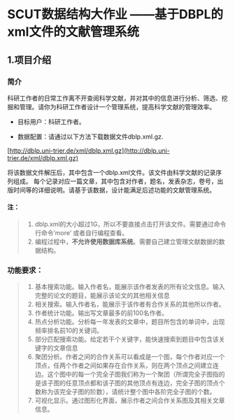 # SCUT数据结构大作业 ——基于DBPL的xml文件的文献管理系统
## 1.项目介绍
### 简介
科研工作者的日常工作离不开查阅科学文献，并对其中的信息进行分析、筛选、挖掘和管理。请你为科研工作者设计一个管理系统，提高科学文献的管理效率。

- 目标用户：科研工作者。

- 数据配置：请通过以下方法下载数据文件dblp.xml.gz.

[http://dblp.uni-trier.de/xml/dblp.xml.gz](http://dblp.uni-trier.de/xml/dblp.xml.gz)

将该数据文件解压后，其中包含一个dblp.xml文件。该文件由科学文献的记录序列组成。
每个记录对应一篇文章，其中包含对作者，题名，发表杂志，卷号，出版时间等的详细说明。请基于该数据，设计能满足后述功能的文献管理系统。

#### 注：
> 1. dblp.xml的大小超过1G，所以不要直接点击打开该文件。需要通过命令行命令’more’ 或者自行编程查看。
> 2. 编程过程中，**不允许使用数据库系统**。需要自己建立管理文献数据的数据结构。

### 功能要求：

>1. 基本搜索功能。输入作者名，能展示该作者发表的所有论文信息。输入完整的论文的题目，能展示该论文的其他相关信息
>2. 相关搜索。输入作者名，能展示于该作者有合作关系的其他所以作者。
>3. 作者统计功能。输出写文章最多的前100名作者。
>4. 热点分析功能。分析每一年发表的文章中，题目所包含的单词中，出现频率排名前10的关键词。
>5. 部分匹配搜索功能。给定若干个关键字，能快速搜索到题目中包含该关键字的文章信息
>6. 聚团分析。作者之间的合作关系可以看成是一个图，每个作者对应一个顶点，任两个作者之间如果存在合作关系，则在两个顶点之间建立连边。这个图中的每一个完全子图我们称为一个聚团（所谓完全子图指的是该子图的任意顶点都和该子图的其他顶点有连边，完全子图的顶点个数称为该完全子图的阶数），请统计整个图中各阶完全子图的个数。
>7. 可视化显示。通过图形化界面，展示作者之间合作关系图及其相关文章信息。